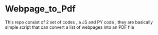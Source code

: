 # Webpage_to_Pdf
This repo consist of 2 set of codes , a JS and PY code , they are basically simple script that can convert a list of webpages into an PDF file
